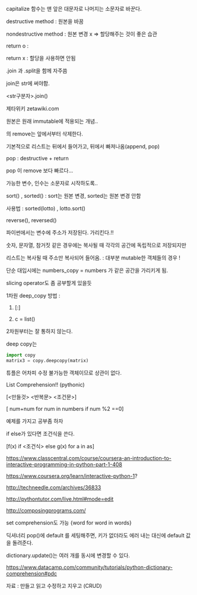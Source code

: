 capitalize 함수는 맨 앞은 대문자로 나머지는 소문자로 바꾼다.



destructive method : 원본을 바꿈

nondestructive method  :  원본 변경 x => 할당해주는 것이 좋은 습관

return o : 

return x : 할당을 사용하면 안됨



.join 과 .split을 함께 자주씀

join은 str에 써야함.

<str구분자>.join(<list>)



제타위키 zetawiki.com

원본은 원래 immutable에 적용되는 개념..

<list>의 remove는 앞에서부터 삭제한다.

기본적으로 리스트는 뒤에서 들어가고, 뒤에서 빠져나옴(append, pop)

pop : destructive + return

pop 이 remove 보다 빠르다...

가능한 변수, 인수는 소문자로 시작하도록..



sort() , sorted() : sort는 원본 변경, sorted는 원본 변경 안함 

사용법 : sorted(lotto) , lotto.sort()

reverse(), reversed()



파이썬에서는 변수에 주소가 저장된다. 가리킨다.!!

숫자, 문자열, 참거짓 같은 경우에는 복사될 때 각각의 공간에 독립적으로 저장되지만

리스트는 복사될 때 주소만 복사되어 들어옴. : 대부분 mutable한 객체들의 경우 ! 

단순 대입시에는 numbers_copy = numbers 가 같은 공간을 가리키게 됨.



slicing operator도 좀 공부할게 있을듯

1차원 deep_copy 방법  : 
1) <list>[:]

2)  c = list(<list>)

2차원부터는 잘 통하지 않는다.

deep copy는 

```python
import copy
matrix3 = copy.deepcopy(matrix) 
```

튜플은 어차피 수정 불가능한 객체이므로 상관이 없다.



List Comprehension!!  (pythonic)

[<만들것> <반복문> <조건문>]

[ num+num  for num in numbers  if num %2 ==0]

예제를 가지고 공부좀 하자

if else가 있다면 조건식을 쓴다.

[f(x) if <조건식> else g(x) for a in as]



https://www.classcentral.com/course/coursera-an-introduction-to-interactive-programming-in-python-part-1-408



https://www.coursera.org/learn/interactive-python-1?



http://techneedle.com/archives/36833

http://pythontutor.com/live.html#mode=edit



http://composingprograms.com/



set comprehension도 가능
{word for word in words}

딕셔너리 pop()에 default 를 세팅해주면, 키가 없더라도 에러 내는 대신에 default 값을 돌려준다.

 dictionary.update()는 여러 개를 동시에 변경할 수 있다.



https://www.datacamp.com/community/tutorials/python-dictionary-comprehension#pdc



자료 : 만들고 읽고 수정하고 지우고 (CRUD)







